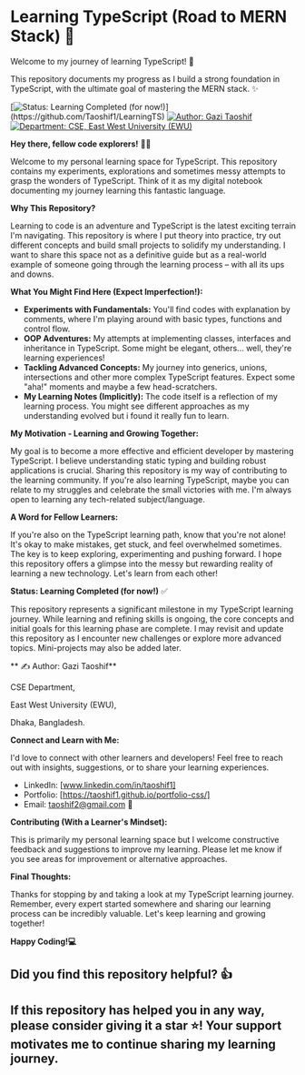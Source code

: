 # Learning TypeScript (Road to MERN Stack) 🚀

Welcome to my journey of learning TypeScript! 👋

This repository documents my progress as I build a strong foundation in TypeScript, with the ultimate goal of mastering the MERN stack. ✨

[![Status: Learning Completed (for now!)](https://img.shields.io/badge/Status-Learning%20Completed%20(for%20now!)-brightgreen.svg?style=for-the-badge)](https://github.com/Taoshif1/LearningTS)
[![Author: Gazi Taoshif](https://img.shields.io/badge/Author-Gazi%20Taoshif-blue.svg?style=for-the-badge)](https://www.github.com/Taoshif1)
[![Department: CSE, East West University (EWU)](https://img.shields.io/badge/Department-CSE%2C%20EWU-lightgray.svg?style=for-the-badge)](https://www.ewubd.edu/)

**Hey there, fellow code explorers!** 🧑‍💻

Welcome to my personal learning space for TypeScript. This repository contains my experiments, explorations and sometimes messy attempts to grasp the wonders of TypeScript. Think of it as my digital notebook documenting my journey learning this fantastic language.

**Why This Repository?**

Learning to code is an adventure and TypeScript is the latest exciting terrain I'm navigating. This repository is where I put theory into practice, try out different concepts and build small projects to solidify my understanding. I want to share this space not as a definitive guide but as a real-world example of someone going through the learning process – with all its ups and downs.

**What You Might Find Here (Expect Imperfection!):**

* **Experiments with Fundamentals:** You'll find codes with explanation by comments, where I'm playing around with basic types, functions and control flow.
* **OOP Adventures:** My attempts at implementing classes, interfaces and inheritance in TypeScript. Some might be elegant, others... well, they're learning experiences!
* **Tackling Advanced Concepts:** My journey into generics, unions, intersections and other more complex TypeScript features. Expect some "aha!" moments and maybe a few head-scratchers.
* **My Learning Notes (Implicitly):** The code itself is a reflection of my learning process. You might see different approaches as my understanding evolved but i found it really fun to learn.

**My Motivation - Learning and Growing Together:**

My goal is to become a more effective and efficient developer by mastering TypeScript. I believe understanding static typing and building robust applications is crucial. Sharing this repository is my way of contributing to the learning community. If you're also learning TypeScript, maybe you can relate to my struggles and celebrate the small victories with me. I'm always open to learning any tech-related subject/language.

**A Word for Fellow Learners:**

If you're also on the TypeScript learning path, know that you're not alone! It's okay to make mistakes, get stuck, and feel overwhelmed sometimes. The key is to keep exploring, experimenting and pushing forward. I hope this repository offers a glimpse into the messy but rewarding reality of learning a new technology. Let's learn from each other!

**Status: Learning Completed (for now!)** ✅

This repository represents a significant milestone in my TypeScript learning journey. While learning and refining skills is ongoing, the core concepts and initial goals for this learning phase are complete. I may revisit and update this repository as I encounter new challenges or explore more advanced topics. Mini-projects may also be added later.

** ✍️ Author: Gazi Taoshif**

CSE Department,

East West University (EWU),

Dhaka, Bangladesh.

**Connect and Learn with Me:**

I'd love to connect with other learners and developers! Feel free to reach out with insights, suggestions, or to share your learning experiences.

* LinkedIn: [www.linkedin.com/in/taoshif1]
* Portfolio: [https://taoshif1.github.io/portfolio-css/]
* Email: taoshif2@gmail.com 📧

**Contributing (With a Learner's Mindset):**

This is primarily my personal learning space but I welcome constructive feedback and suggestions to improve my learning. Please let me know if you see areas for improvement or alternative approaches.

**Final Thoughts:**

Thanks for stopping by and taking a look at my TypeScript learning journey. Remember, every expert started somewhere and sharing our learning process can be incredibly valuable. Let's keep learning and growing together!

**Happy Coding!💻**

##   Did you find this repository helpful? 👍

## If this repository has helped you in any way, please consider giving it a star ⭐! Your support motivates me to continue sharing my learning journey.
